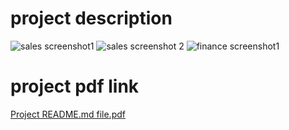 
# project description
![sales screenshot1](https://github.com/kr914/Excel_-Sales-and-Finance-Analytics-Project-of-AtliQ-Hardwares/assets/145558940/569959fd-cf82-42c3-be5c-e245432d1e74)
![sales screenshot 2](https://github.com/kr914/Excel_-Sales-and-Finance-Analytics-Project-of-AtliQ-Hardwares/assets/145558940/560a0fe4-e06f-4b69-bf7f-5b2976664fad)
![finance screenshot1](https://github.com/kr914/Excel_-Sales-and-Finance-Analytics-Project-of-AtliQ-Hardwares/assets/145558940/e81d4111-0ad6-4eab-9b14-32bb6d4ca4d4)
# project pdf link
[Project README.md  file.pdf](https://github.com/kr914/Excel_-Sales-and-Finance-Analytics-Project-of-AtliQ-Hardwares/files/12721968/Project.README.md.file.pdf)
